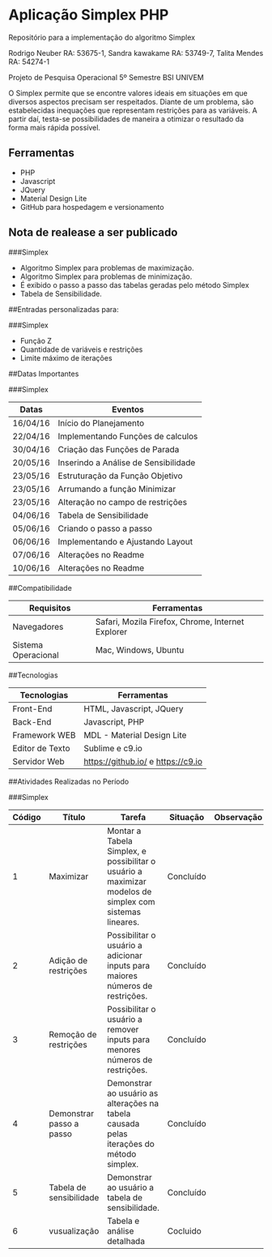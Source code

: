 # Aplicação Simplex PHP

Repositório para a implementação do algoritmo Simplex

Rodrigo Neuber  RA: 53675-1,
Sandra kawakame RA: 53749-7,
Talita Mendes   RA: 54274-1

Projeto de Pesquisa Operacional
5º Semestre BSI UNIVEM

O Simplex permite que se encontre valores ideais em situações em que diversos aspectos precisam ser respeitados. Diante de um problema, são estabelecidas inequações que representam restrições para as variáveis. A partir daí, testa-se possibilidades de maneira a otimizar o resultado da forma mais rápida possível.

## Ferramentas

- PHP
- Javascript
- JQuery
- Material Design Lite
- GitHub para hospedagem e versionamento

## Nota de realease a ser publicado

###Simplex

- Algoritmo Simplex para problemas de maximização.
- Algoritmo Simplex para problemas de minimização.
- É exibido o passo a passo das tabelas geradas pelo método Simplex
- Tabela de Sensibilidade.

##Entradas personalizadas para:

###Simplex

- Função Z
- Quantidade de variáveis e restrições
- Limite máximo de iterações

##Datas Importantes

###Simplex

Datas | Eventos
--------- | ------
16/04/16     | Início do Planejamento
22/04/16    | Implementando Funções de calculos
30/04/16    | Criação das Funções de Parada
20/05/16    | Inserindo a Análise de Sensibilidade
23/05/16    | Estruturação da Função Objetivo
23/05/16    | Arrumando a função Minimizar
23/05/16    | Alteração no campo de restrições
04/06/16    | Tabela de Sensibilidade
05/06/16    | Criando o passo a passo
06/06/16    | Implementando e Ajustando Layout
07/06/16    | Alterações no Readme
10/06/16    | Alterações no Readme

##Compatibilidade

Requisitos | Ferramentas
--------- | ------
Navegadores     | Safari, Mozila Firefox, Chrome, Internet Explorer
Sistema Operacional    | Mac, Windows, Ubuntu

##Tecnologias

Tecnologias | Ferramentas
--------- | ------
Front-End     | HTML, Javascript, JQuery
Back-End    | Javascript, PHP
Framework WEB    | MDL - Material Design Lite
Editor de Texto  | Sublime e c9.io
Servidor Web    | https://github.io/ e https://c9.io

##Atividades Realizadas no Período

###Simplex

Código | Título | Tarefa | Situação | Observação 
--------- | ------ | -------| -------| -------
1 | Maximizar | Montar a Tabela Simplex, e possibilitar o usuário a maximizar modelos de simplex com sistemas lineares. | Concluído 
2 | Adição de restrições | Possibilitar o usuário a adicionar inputs para maiores números de restrições. | Concluído
3 | Remoção de restrições | Possibilitar o usuário a remover inputs para menores números de restrições. | Concluído
4 | Demonstrar passo a passo | Demonstrar ao usuário as alterações na tabela causada pelas iterações do método simplex. | Concluído
5 | Tabela de sensibilidade | Demonstrar ao usuário a tabela de sensibilidade. | Concluído
6 | vusualização | Tabela e análise detalhada | Cocluido


 




























